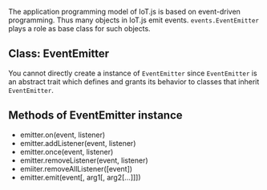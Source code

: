 The application programming model of IoT.js is based on event-driven programming. Thus many objects in IoT.js emit events. `events.EventEmitter` plays a role as base class for such objects.

## Class: EventEmitter
You cannot directly create a instance of `EventEmitter` since `EventEmitter` is an abstract trait which defines and grants its behavior to classes that inherit `EventEmitter`. 

## Methods of EventEmitter instance
* emitter.on(event, listener)
* emitter.addListener(event, listener)
* emitter.once(event, listener)
* emitter.removeListener(event, listener)
* emiiter.removeAllListener([event])
* emitter.emit(event[, arg1[, arg2[...]]])